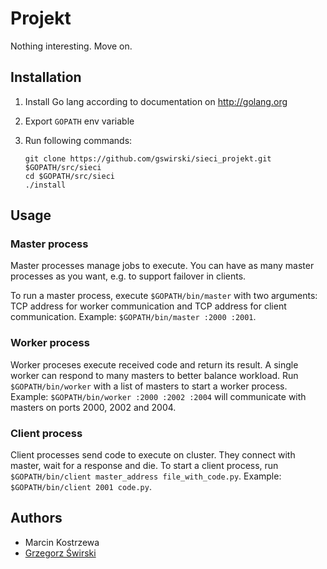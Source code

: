 Projekt
=======

Nothing interesting. Move on.

Installation
------------

1. Install Go lang according to documentation on http://golang.org
2. Export `GOPATH` env variable
3. Run following commands:

    ```
    git clone https://github.com/gswirski/sieci_projekt.git $GOPATH/src/sieci
    cd $GOPATH/src/sieci
    ./install
    ```

Usage
---------------

### Master process
Master processes manage jobs to execute. You can have as many master processes as you want, e.g. to support failover in clients.

To run a master process, execute `$GOPATH/bin/master` with two arguments: TCP address for worker communication and TCP address for client communication. Example: `$GOPATH/bin/master :2000 :2001`.

### Worker process
Worker proceses execute received code and return its result. A single worker can respond to many masters to better balance workload. Run `$GOPATH/bin/worker` with a list of masters to start a worker process. Example: `$GOPATH/bin/worker :2000 :2002 :2004` will communicate with masters on ports 2000, 2002 and 2004.

### Client process
Client processes send code to execute on cluster. They connect with master, wait for a response and die. To start a client process, run `$GOPATH/bin/client master_address file_with_code.py`. Example: `$GOPATH/bin/client 2001 code.py`.

Authors
-------

* Marcin Kostrzewa
* [Grzegorz Świrski](http://swirski.name)
